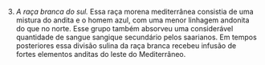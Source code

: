 ﻿3. *A raça branca do sul.* Essa raça morena mediterrânea consistia de uma mistura do andita e o homem azul, com uma menor linhagem andonita do que no norte. Esse grupo também absorveu uma considerável quantidade de sangue sangique secundário pelos saarianos. Em tempos posteriores essa divisão sulina da raça branca recebeu infusão de fortes elementos anditas do leste do Mediterrâneo.